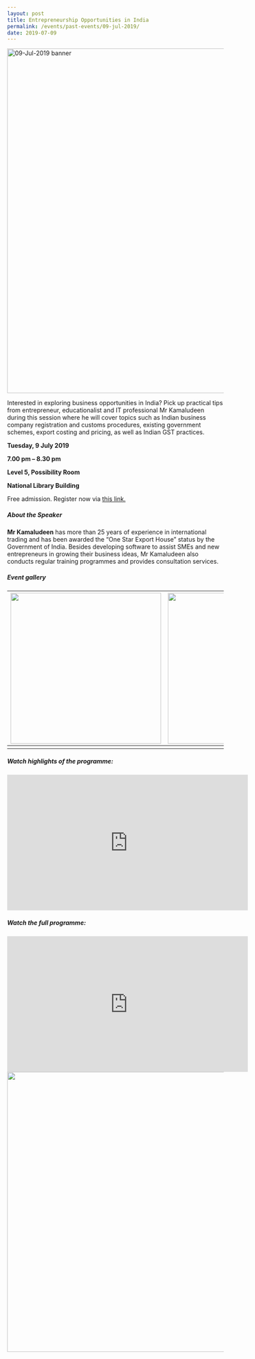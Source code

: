 ```yaml
---
layout: post
title: Entrepreneurship Opportunities in India
permalink: /events/past-events/09-jul-2019/
date: 2019-07-09
---
```


<img src="\images\past-events\09-Jul-2019\banner.jpg" alt="09-Jul-2019 banner" style="width:800px;" />

Interested in exploring business opportunities in India? Pick up practical tips from entrepreneur, educationalist and IT professional Mr Kamaludeen during this session where he will cover topics such as Indian business company registration and customs procedures, existing government schemes, export costing and pricing, as well as Indian GST practices.

**Tuesday, 9 July 2019**

**7.00 pm – 8.30 pm**

**Level 5, Possibility Room**

**National Library Building**

Free admission. Register now via [this link.](https://bit.ly/2VKnM8O)

##### **About the Speaker**

**Mr Kamaludeen** has more than 25 years of experience in international trading and has been awarded the “One Star Export House” status by the Government of India. Besides developing software to assist SMEs and new entrepreneurs in growing their business ideas, Mr Kamaludeen also conducts regular training programmes and provides consultation services.

##### **Event gallery**

| <a href="\images\past-events\09-Jul-2019\image-1.jpg"><img src="\images\past-events\09-Jul-2019\image-1.jpg" style="width:350px;" /></a> | <a href="\images\past-events\09-Jul-2019\image-2.jpg"><img src="\images\past-events\09-Jul-2019\image-2.jpg" style="width:350px;" /></a> |
| ------------------------------------------------------------ | ------------------------------------------------------------ |
|                                                              |                                                              |

#####  **Watch highlights of the programme:** 

<div class="bp-youtube">
<iframe width="560" height="315" src="https://www.youtube.com/embed/0SuN53GbnFQ" frameborder="0" allow="accelerometer; autoplay; encrypted-media; gyroscope; picture-in-picture" allowfullscreen></iframe>
</div>

##### **Watch the full programme:**

<div class="bp-youtube">
<iframe width="560" height="315" src="https://www.youtube.com/embed/hAApwsu934A" frameborder="0" allow="accelerometer; autoplay; encrypted-media; gyroscope; picture-in-picture" allowfullscreen></iframe>
</div>

<img src="\images\past-events\09-Jul-2019\edm.jpg" style="width:650px;" />

